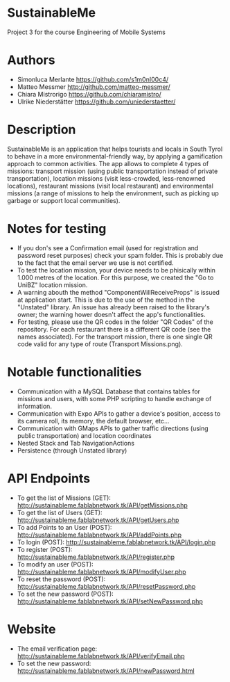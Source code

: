 # SustainableMe
Project 3 for the course Engineering of Mobile Systems

# Authors
- Simonluca Merlante https://github.com/s1m0nI00c4/
- Matteo Messmer http://github.com/matteo-messmer/
- Chiara Mistrorigo https://github.com/chiaramistro/
- Ulrike Niederstätter https://github.com/uniederstaetter/

# Description
SustainableMe is an application that helps tourists and locals in South Tyrol to behave in a more environmental-friendly way, by applying a gamification approach to common activities. The app allows to complete 4 types of missions: transport mission (using public transportation instead of private transportation), location missions (visit less-crowded, less-renowned locations), restaurant missions (visit local restaurant) and environmental missions (a range of missions to help the environment, such as picking up garbage or support local communities).

# Notes for testing
- If you don's see a Confirmation email (used for registration and password reset purposes) check your spam folder. This is probably due to the fact that the email server we use is not certified.
- To test the location mission, your device needs to be phisically within 1.000 metres of the location. For this purpose, we created the "Go to UniBZ" location mission.
- A warning abouth the method "ComponentWillReceiveProps" is issued at application start. This is due to the use of the method in the "Unstated" library. An issue has already been raised to the library's owner; the warning hower doesn't affect the app's functionalities.
- For testing, please use the QR codes in the folder "QR Codes" of the repository. For each restaurant there is a different QR code (see the names associated). For the transport mission, there is one single QR code valid for any type of route (Transport Missions.png).

# Notable functionalities
- Communication with a MySQL Database that contains tables for missions and users, with some PHP scripting to handle exchange of information.
- Communication with Expo APIs to gather a device's position, access to its camera roll, its memory, the default browser, etc...
- Communication with GMaps APIs to gather traffic directions (using public transportation) and location coordinates
- Nested Stack and Tab NavigationActions
- Persistence (through Unstated library)

# API Endpoints
- To get the list of Missions (GET): http://sustainableme.fablabnetwork.tk/API/getMissions.php
- To get the list of Users (GET): http://sustainableme.fablabnetwork.tk/API/getUsers.php
- To add Points to an User (POST): http://sustainableme.fablabnetwork.tk/API/addPoints.php
- To login (POST): http://sustainableme.fablabnetwork.tk/API/login.php
- To register (POST): http://sustainableme.fablabnetwork.tk/API/register.php
- To modify an user (POST): http://sustainableme.fablabnetwork.tk/API/modifyUser.php
- To reset the password (POST): http://sustainableme.fablabnetwork.tk/API/resetPassword.php
- To set the new password (POST): http://sustainableme.fablabnetwork.tk/API/setNewPassword.php

# Website
- The email verification page: http://sustainableme.fablabnetwork.tk/API/verifyEmail.php
- To set the new password: http://sustainableme.fablabnetwork.tk/API/newPassword.html
